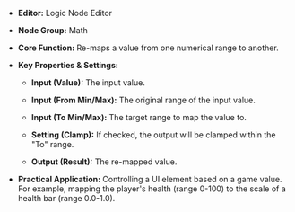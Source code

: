 - **Editor:** Logic Node Editor
    
- **Node Group:** Math
    
- **Core Function:** Re-maps a value from one numerical range to another.
    
- **Key Properties & Settings:**
    
    - **Input (Value):** The input value.
        
    - **Input (From Min/Max):** The original range of the input value.
        
    - **Input (To Min/Max):** The target range to map the value to.
        
    - **Setting (Clamp):** If checked, the output will be clamped within the "To" range.
        
    - **Output (Result):** The re-mapped value.
        
- **Practical Application:** Controlling a UI element based on a game value. For example, mapping the player's health (range 0-100) to the scale of a health bar (range 0.0-1.0).